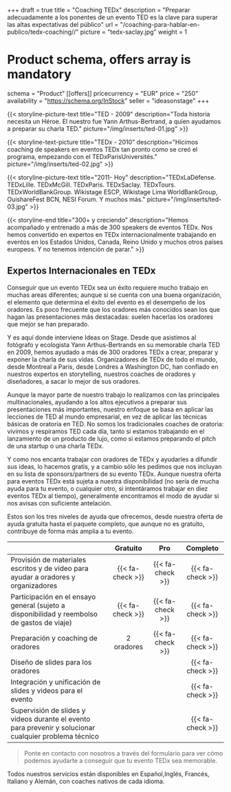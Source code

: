 +++
draft			= true
title			= "Coaching TEDx"
description		= "Preparar adecuadamente a los ponentes de un evento TED es la clave para superar las altas expectativas del público"
url				= "/coaching-para-hablar-en-publico/tedx-coaching//"
picture			= "tedx-saclay.jpg"
weight			= 1

# Product schema, offers array is mandatory
schema			= "Product"
[[offers]]
	pricecurrency	= "EUR"
	price			= "250"
	availability		= "https://schema.org/InStock"
	seller			= "ideasonstage"
+++

{{< storyline-picture-text title="TED - 2009" description="Toda historia necesita un Héroe. El nuestro fue Yann Arthus-Bertrand, a quien ayudamos a preparar su charla TED." picture="/img/inserts/ted-01.jpg" >}}

{{< storyline-text-picture title="TEDx - 2010" description="Hicimos coaching de speakers en eventos TEDx tan pronto como se creó el programa, empezando con el TEDxParisUniversités." picture="/img/inserts/ted-02.jpg" >}}

{{< storyline-picture-text title="2011- Hoy" description="TEDxLaDéfense. TEDxLille. TEDxMcGill. TEDxParis. TEDxSaclay. TEDxTours. TEDxWorldBankGroup. Wikistage ESCP, Wikistage Lima WorldBankGroup, OuishareFest BCN, NESI Forum. Y muchos más." picture="/img/inserts/ted-03.jpg" >}}

{{< storyline-end title="300+ y creciendo" description="Hemos acompañado y entrenado a más de 300 speakers de eventos TEDx. Nos hemos convertido en expertos en TEDx internacionalmente trabajando en eventos en los Estados Unidos, Canada, Reino Unido y muchos otros países europeos. Y no tenemos intención de parar." >}}

## Expertos Internacionales en TEDx

Conseguir que un evento TEDx sea un éxito requiere mucho trabajo en muchas areas diferentes; aunque si se cuenta con una buena organización, el elemento que determina el éxito del evento es el desempeño de los oradores. Es poco frecuente que los oradores más conocidos sean los que hagan las presentaciones más destacadas: suelen hacerlas los oradores que mejor se han preparado.

Y es aquí donde interviene Ideas on Stage. Desde que asistimos al fotógrafo y ecologista Yann Arthus-Bertrands en su memorable charla TED en 2009, hemos ayudado a más de 300 oradores TEDx a crear, preparar y exponer la charla de sus vidas. Organizadores de TEDx de todo el mundo, desde Montreal a Paris, desde Londres a Washington DC, han confiado en nuestros expertos en storytelling, nuestros coaches de oradores y diseñadores, a sacar lo mejor de sus oradores.

Aunque la mayor parte de nuestro trabajo lo realizamos con las principales multinacionales, ayudando a los altos ejecutivos a preparar sus presentaciones más importantes, nuestro enfoque se basa en aplicar las lecciones de TED al mundo empresarial, en vez de aplicar las técnicas básicas de oratoria en TED. No somos los tradicionales coaches de oratoria: vivimos y respiramos TED cada día, tanto si estamos trabajando en el lanzamiento de un producto de lujo, como si estamos preparando el pitch de una startup o una charla TEDx.

Y como nos encanta trabajar con oradores de TEDx y ayudarles a difundir sus ideas, lo hacemos gratis, y a cambio sólo les pedimos que nos incluyan en su lista de sponsors/partners de su evento TEDx. Aunque nuestra oferta para eventos TEDx está sujeta a nuestra disponibilidad (no sería de mucha ayuda para tu evento, o cualquier otro, si intentáramos trabajar en diez eventos TEDx al tiempo), generalmente encontramos el modo de ayudar si nos avisas con suficiente antelación.

Estos son los tres niveles de ayuda que ofrecemos, desde nuestra oferta de ayuda gratuita hasta el paquete completo, que aunque no es gratuito, contribuye de forma más amplia a tu evento.


|                | Gratuito | Pro  | Completo |
| -------------- |:----:|:----:|:----:|
| Provisión de materiales escritos y de vídeo para ayudar a oradores y organizadores | {{< fa-check >}}  | {{< fa-check >}} | {{< fa-check >}} |
| Participación en el ensayo general (sujeto a disponibilidad y reembolso de gastos de viaje) | {{< fa-check >}}  | {{< fa-check >}}  | {{< fa-check >}} |
| Preparación y coaching de oradores | 2 oradores | {{< fa-check >}} | {{< fa-check >}} |
| Diseño de slides para los oradores |     |     | {{< fa-check >}} |
| Integración y unificación de slides y videos para el evento |     |     | {{< fa-check >}} |
| Supervisión de slides y videos durante el evento para prevenir y solucionar cualquier problema técnico |     |     | {{< fa-check >}} |

> Ponte en contacto con nosotros a través del formulario para ver cómo podemos ayudarte a conseguir que tu evento TEDx sea memorable.

Todos nuestros servicios están disponibles en Español,Inglés, Francés, Italiano y Alemán, con coaches nativos de cada idioma.